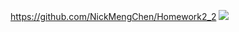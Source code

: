 https://github.com/NickMengChen/Homework2_2
![](https://s3.cn-north-1.amazonaws.com.cn/tws-upload/images/1550469844195-3e6dd781-c889-4b57-93af-ef7f7bc438e5.png)